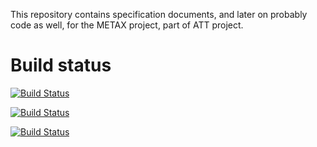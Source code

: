This repository contains specification documents, and later on probably code
as well, for the METAX project, part of ATT project.

# Build status

[![Build Status](https://travis-ci.org/CSCfi/metax-api.svg?branch=master)](https://travis-ci.org/CSCfi/metax-api)

[![Build Status](https://travis-ci.org/CSCfi/metax-api.svg?branch=staging)](https://travis-ci.org/CSCfi/metax-api)

[![Build Status](https://travis-ci.org/CSCfi/metax-api.svg?branch=dev)](https://travis-ci.org/CSCfi/metax-api)